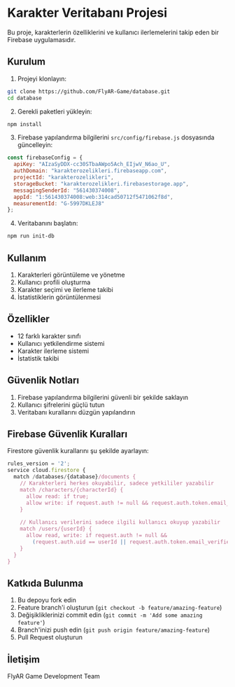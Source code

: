 # Karakter Veritabanı Projesi

Bu proje, karakterlerin özelliklerini ve kullanıcı ilerlemelerini takip eden bir Firebase uygulamasıdır.

## Kurulum

1. Projeyi klonlayın:
```bash
git clone https://github.com/FlyAR-Game/database.git
cd database
```

2. Gerekli paketleri yükleyin:
```bash
npm install
```

3. Firebase yapılandırma bilgilerini `src/config/firebase.js` dosyasında güncelleyin:
```javascript
const firebaseConfig = {
  apiKey: "AIzaSyDDX-cc30STbaAWpo5Ach_EIjwV_N6ao_U",
  authDomain: "karakterozelikleri.firebaseapp.com",
  projectId: "karakterozelikleri",
  storageBucket: "karakterozelikleri.firebasestorage.app",
  messagingSenderId: "561430374008",
  appId: "1:561430374008:web:314cad50712f5471062f8d",
  measurementId: "G-5997DKLEJ8"
};
```

4. Veritabanını başlatın:
```bash
npm run init-db
```

## Kullanım

1. Karakterleri görüntüleme ve yönetme
2. Kullanıcı profili oluşturma
3. Karakter seçimi ve ilerleme takibi
4. İstatistiklerin görüntülenmesi

## Özellikler

- 12 farklı karakter sınıfı
- Kullanıcı yetkilendirme sistemi
- Karakter ilerleme sistemi
- İstatistik takibi

## Güvenlik Notları

1. Firebase yapılandırma bilgilerini güvenli bir şekilde saklayın
2. Kullanıcı şifrelerini güçlü tutun
3. Veritabanı kurallarını düzgün yapılandırın

## Firebase Güvenlik Kuralları

Firestore güvenlik kurallarını şu şekilde ayarlayın:

```javascript
rules_version = '2';
service cloud.firestore {
  match /databases/{database}/documents {
    // Karakterleri herkes okuyabilir, sadece yetkililer yazabilir
    match /characters/{characterId} {
      allow read: if true;
      allow write: if request.auth != null && request.auth.token.email_verified;
    }
    
    // Kullanıcı verilerini sadece ilgili kullanıcı okuyup yazabilir
    match /users/{userId} {
      allow read, write: if request.auth != null && 
        (request.auth.uid == userId || request.auth.token.email_verified);
    }
  }
}
```

## Katkıda Bulunma

1. Bu depoyu fork edin
2. Feature branch'i oluşturun (`git checkout -b feature/amazing-feature`)
3. Değişikliklerinizi commit edin (`git commit -m 'Add some amazing feature'`)
4. Branch'inizi push edin (`git push origin feature/amazing-feature`)
5. Pull Request oluşturun

## İletişim

FlyAR Game Development Team 